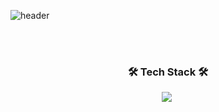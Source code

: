 ![header](https://capsule-render.vercel.app/api?type=waving&color=gradient&height=120&animation=fadeIn&section=footer&text=💻Welcome!&fontAlign=70&fontColor=40e0d0)


<br>
<br>


<h3 align="center">🛠️ Tech Stack 🛠️</h3>
<p align="center">
  <img src="https://img.shields.io/badge/Kotlin-7F52FF?style=flat-square&logo=Kotlin&logoColor=white"/></a>&nbsp
  
  <br>
</p>
